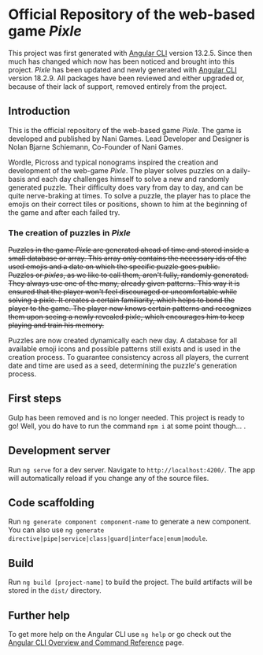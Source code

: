 # Official Repository of the web-based game _Pixle_

This project was first generated with [Angular CLI](https://github.com/angular/angular-cli) version 13.2.5.
Since then much has changed which now has been noticed and brought into this project. _Pixle_ has been updated
and newly generated with [Angular CLI](https://github.com/angular/angular-cli) version 18.2.9. All packages have been
reviewed and either upgraded or, because of their lack of support, removed entirely from the project.

## Introduction

This is the official repository of the web-based game _Pixle_. The game is developed and published by Nani Games.
Lead Developer and Designer is Nolan Bjarne Schiemann, Co-Founder of Nani Games.

Wordle, Picross and typical nonograms inspired the creation and development of the web-game _Pixle_.
The player solves puzzles on a daily-basis and each day challenges himself to solve a new and randomly generated puzzle.
Their difficulty does vary from day to day, and can be quite nerve-braking at times.
To solve a puzzle, the player has to place the emojis on their correct tiles or positions,
shown to him at the beginning of the game and after each failed try.

### The creation of puzzles in _Pixle_
~~Puzzles in the game _Pixle_ are generated ahead of time and stored inside a small database or array.
This array only contains the necessary ids of the used emojis and a date on which the specific
puzzle goes public.\
Puzzles or _pixles_, as we like to call them, aren't fully, randomly generated.
They always use one of the many, already given patterns.
This way it is ensured that the player won't feel discouraged or uncomfortable while solving a pixle.
It creates a certain familiarity, which helps to bond the player to the game.
The player now knows certain patterns and recognizes them upon seeing a newly revealed pixle,
which encourages him to keep playing and train his memory.~~

Puzzles are now created dynamically each new day. A database for all available emoji icons and possible patterns still
exists and is used in the creation process. To guarantee consistency across all players,
the current date and time are used as a seed, determining the puzzle's generation process.

## First steps

Gulp has been removed and is no longer needed. This project is ready to go!
Well, you do have to run the command `npm i` at some point though... .

## Development server

Run `ng serve` for a dev server. Navigate to `http://localhost:4200/`. The app will automatically reload if you change any of the source files.

## Code scaffolding

Run `ng generate component component-name` to generate a new component. You can also use `ng generate directive|pipe|service|class|guard|interface|enum|module`.

## Build

Run `ng build [project-name]` to build the project. The build artifacts will be stored in the `dist/` directory.

## Further help

To get more help on the Angular CLI use `ng help` or go check out the [Angular CLI Overview and Command Reference](https://angular.io/cli) page.
